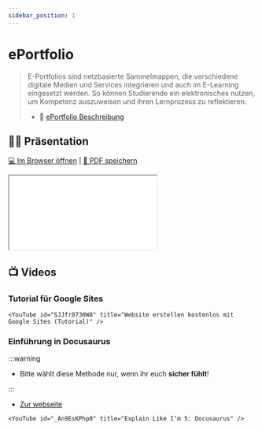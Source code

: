 ```yaml
---
sidebar_position: 1
---
```


# ePortfolio

> E-Portfolios sind netzbasierte Sammelmappen, die verschiedene digitale Medien und Services integrieren und auch im E-Learning eingesetzt werden. So können Studierende ein elektronisches nutzen, um Kompetenz auszuweisen und ihren Lernprozess zu reflektieren.
> 
> - :paperclip: [ePortfolio Beschreibung](https://drive.google.com/file/d/1V7BKzrT3S1HYDpOZPco5qUzgeSuPgPBG/view)

## :teacher: Präsentation

[:computer: Im Browser öffnen](pathname:///slides/eportfolio) | [:floppy_disk: PDF speichern](pathname:///slides/eportfolio.pdf)

<iframe src="/bbzbl-modul-431/slides/eportfolio"></iframe>

## :tv: Videos

### Tutorial für Google Sites

```mdx-code-block
<YouTube id="SJJfr0730W8" title="Website erstellen kostenlos mit Google Sites (Tutorial)" />
```

### Einführung in Docusaurus

:::warning

- Bitte wählt diese Methode nur, wenn ihr euch **sicher fühlt**!

:::

- [Zur webseite](https://docusaurus.io/)

```mdx-code-block
<YouTube id="_An9EsKPhp0" title="Explain Like I’m 5: Docusaurus" />
```
